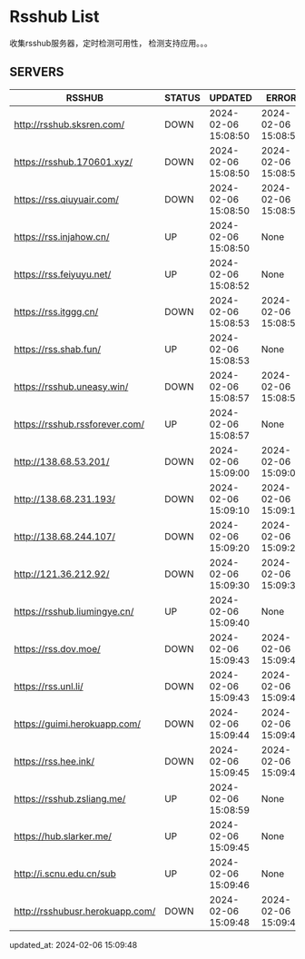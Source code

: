 # Rsshub List

收集rsshub服务器，定时检测可用性， 检测支持应用。。。


## SERVERS

|  RSSHUB   | STATUS  | UPDATED  | ERROR  | TWITTER |  
|  ----  | ----  | ----  | ----  | ---- |  
| http://rsshub.sksren.com/ | DOWN | 2024-02-06 15:08:50 | 2024-02-06 15:08:50 |  
| https://rsshub.170601.xyz/ | DOWN | 2024-02-06 15:08:50 | 2024-02-06 15:08:50 |  
| https://rss.qiuyuair.com/ | DOWN | 2024-02-06 15:08:50 | 2024-02-06 15:08:50 |  
| https://rss.injahow.cn/ | UP | 2024-02-06 15:08:50 | None ||  
| https://rss.feiyuyu.net/ | UP | 2024-02-06 15:08:52 | None ||  
| https://rss.itggg.cn/ | DOWN | 2024-02-06 15:08:53 | 2024-02-06 15:08:53 |  
| https://rss.shab.fun/ | UP | 2024-02-06 15:08:53 | None ||  
| https://rsshub.uneasy.win/ | DOWN | 2024-02-06 15:08:57 | 2024-02-06 15:08:57 |  
| https://rsshub.rssforever.com/ | UP | 2024-02-06 15:08:57 | None ||  
| http://138.68.53.201/ | DOWN | 2024-02-06 15:09:00 | 2024-02-06 15:09:00 |  
| http://138.68.231.193/ | DOWN | 2024-02-06 15:09:10 | 2024-02-06 15:09:10 |  
| http://138.68.244.107/ | DOWN | 2024-02-06 15:09:20 | 2024-02-06 15:09:20 |  
| http://121.36.212.92/ | DOWN | 2024-02-06 15:09:30 | 2024-02-06 15:09:30 |  
| https://rsshub.liumingye.cn/ | UP | 2024-02-06 15:09:40 | None ||  
| https://rss.dov.moe/ | DOWN | 2024-02-06 15:09:43 | 2024-02-06 15:09:43 |  
| https://rss.unl.li/ | DOWN | 2024-02-06 15:09:43 | 2024-02-06 15:09:43 |  
| https://guimi.herokuapp.com/ | DOWN | 2024-02-06 15:09:44 | 2024-02-06 15:09:44 |  
| https://rss.hee.ink/ | DOWN | 2024-02-06 15:09:45 | 2024-02-06 15:09:45 |  
| https://rsshub.zsliang.me/ | UP | 2024-02-06 15:08:59 | None |OK|  
| https://hub.slarker.me/ | UP | 2024-02-06 15:09:45 | None ||  
| http://i.scnu.edu.cn/sub | UP | 2024-02-06 15:09:46 | None ||  
| http://rsshubusr.herokuapp.com/ | DOWN | 2024-02-06 15:09:48 | 2024-02-06 15:09:48 |  
  

updated_at: 2024-02-06 15:09:48  
